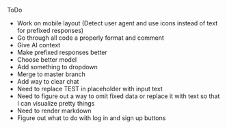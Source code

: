 ToDo
- Work on mobile layout (Detect user agent and use icons instead of text for prefixed responses)
- Go through all code a properly format and comment
- Give AI context
- Make prefixed responses better
- Choose better model
- Add something to dropdown
- Merge to master branch
- Add way to clear chat
- Need to replace TEST in placeholder with input text
- Need to figure out a way to omit fixed data or replace it with text so that I can visualize pretty things 
- Need to render markdown
- Figure out what to do with log in and sign up buttons